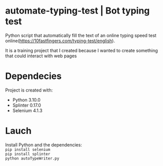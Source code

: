 # automate-typing-test | Bot typing test
Python script that automatically fill the text of an online typing speed test online(https://10fastfingers.com/typing-test/english). 

It is a training project that I created because I wanted to create something that could interact with web pages

# Dependecies
Project is created with:
- Python 3.10.0
- Splinter 0.17.0 
- Selenium 4.1.3


# Lauch
Install Python and the dependencies:
<br>`pip install selenium`
<br>`pip install splinter`
<br>`python autoTypeWriter.py`




